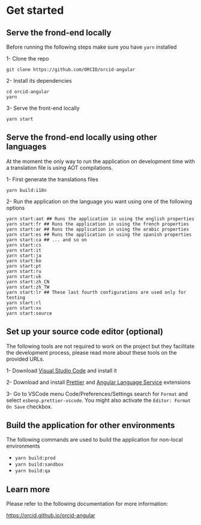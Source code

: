 # Get started

## Serve the frond-end locally

Before running the following steps make sure you have `yarn` installed

1- Clone the repo

```
git clone https://github.com/ORCID/orcid-angular
```

2- Install its dependencies

```
cd orcid-angular
yarn
```

3- Serve the front-end locally

```
yarn start
```

## Serve the frond-end locally using other languages

At the moment the only way to run the application on development time with a translation file is using AOT compilations.

1- First generate the translations files

```
yarn build:i18n
```

2- Run the application on the language you want using one of the following options

```
yarn start:aot ## Runs the application in using the english properties
yarn start:fr ## Runs the application in using the french properties
yarn start:ar ## Runs the application in using the arabic properties
yarn start:es ## Runs the application in using the spanish properties
yarn start:ca ## ... and so on
yarn start:cs
yarn start:it
yarn start:ja
yarn start:ko
yarn start:pt
yarn start:ru
yarn start:uk
yarn start:zh_CN
yarn start:zh_TW
yarn start:lr ## These last fourth configurations are used only for testing
yarn start:rl
yarn start:xx
yarn start:source
```

## Set up your source code editor (optional)

The following tools are not required to work on the project but they facilitate the development process, please read more about these tools on the provided URLs.

1- Download [Visual Studio Code](https://code.visualstudio.com/) and install it

2- Download and install [Prettier](https://marketplace.visualstudio.com/items?itemName=esbenp.prettier-vscode) and [Angular Language Service](https://marketplace.visualstudio.com/items?itemName=Angular.ng-template) extensions

3- Go to VSCode menu Code/Preferences/Settings search for `Format` and select `esbenp.prettier-vscode`. You might also activate the `Editor: Format On Save` checkbox.

## Build the application for other environments

The following commands are used to build the application for non-local environments

- `yarn build:prod`
- `yarn build:sandbox`
- `yarn build:qa`

## Learn more

Please refer to the following documentation for more information:

https://orcid.github.io/orcid-angular
